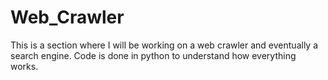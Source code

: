 # Web_Crawler

This is a section where I will be working on a web crawler and eventually a search engine. Code is done in python to understand how everything works.
